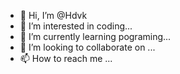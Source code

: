- 👋 Hi, I’m @Hdvk
- 👀 I’m interested in coding...
- 🌱 I’m currently learning pograming...
- 💞️ I’m looking to collaborate on ...
- 📫 How to reach me ...

<!---
Hdvk/Hdvk is a ✨ special ✨ repository because its `README.md` (this file) appears on your GitHub profile.
You can click the Preview link to take a look at your changes.
--->

